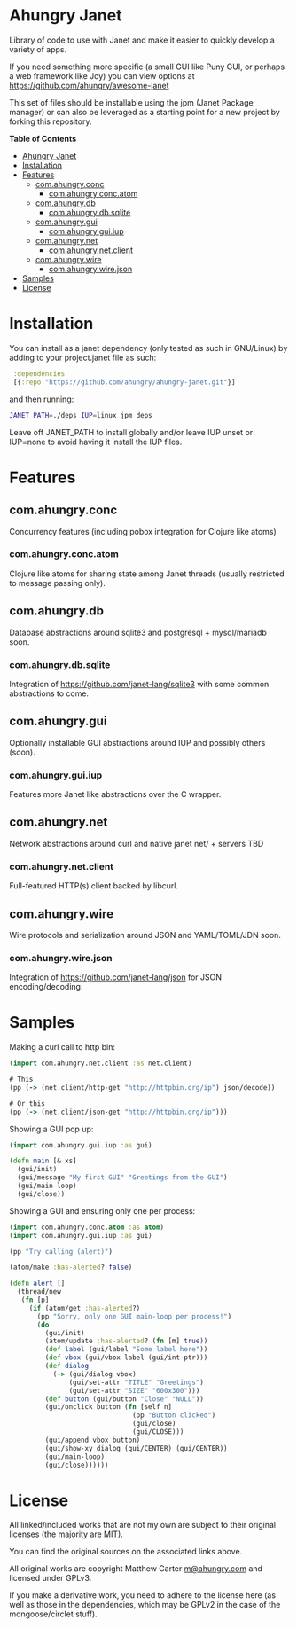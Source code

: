 # Ahungry Janet

Library of code to use with Janet and make it easier to quickly
develop a variety of apps.

If you need something more specific (a small GUI like Puny GUI, or
perhaps a web framework like Joy) you can view options at
https://github.com/ahungry/awesome-janet

This set of files should be installable using the jpm (Janet Package
manager) or can also be leveraged as a starting point for a new
project by forking this repository.

<!-- markdown-toc start - Don't edit this section. Run M-x markdown-toc-refresh-toc -->
**Table of Contents**

- [Ahungry Janet](#ahungry-janet)
- [Installation](#installation)
- [Features](#features)
    - [com.ahungry.conc](#comahungryconc)
        - [com.ahungry.conc.atom](#comahungryconcatom)
    - [com.ahungry.db](#comahungrydb)
        - [com.ahungry.db.sqlite](#comahungrydbsqlite)
    - [com.ahungry.gui](#comahungrygui)
        - [com.ahungry.gui.iup](#comahungryguiiup)
    - [com.ahungry.net](#comahungrynet)
        - [com.ahungry.net.client](#comahungrynetclient)
    - [com.ahungry.wire](#comahungrywire)
        - [com.ahungry.wire.json](#comahungrywirejson)
- [Samples](#samples)
- [License](#license)

<!-- markdown-toc end -->

# Installation

You can install as a janet dependency (only tested as such in
GNU/Linux) by adding to your project.janet file as such:

```clojure
 :dependencies
 [{:repo "https://github.com/ahungry/ahungry-janet.git"}]

```

and then running:

```sh
JANET_PATH=./deps IUP=linux jpm deps
```

Leave off JANET_PATH to install globally and/or leave IUP unset or
IUP=none to avoid having it install the IUP files.

# Features

## com.ahungry.conc

Concurrency features (including pobox integration for Clojure like atoms)

### com.ahungry.conc.atom

Clojure like atoms for sharing state among Janet threads (usually
restricted to message passing only).

## com.ahungry.db

Database abstractions around sqlite3 and postgresql + mysql/mariadb soon.

### com.ahungry.db.sqlite

Integration of https://github.com/janet-lang/sqlite3 with some common
abstractions to come.

## com.ahungry.gui

Optionally installable GUI abstractions around IUP and possibly others (soon).

### com.ahungry.gui.iup

Features more Janet like abstractions over the C wrapper.

## com.ahungry.net

Network abstractions around curl and native janet net/ + servers TBD

### com.ahungry.net.client

Full-featured HTTP(s) client backed by libcurl.

## com.ahungry.wire

Wire protocols and serialization around JSON and YAML/TOML/JDN soon.

### com.ahungry.wire.json

Integration of https://github.com/janet-lang/json for JSON encoding/decoding.

# Samples

Making a curl call to http bin:

```clojure
(import com.ahungry.net.client :as net.client)

# This
(pp (-> (net.client/http-get "http://httpbin.org/ip") json/decode))

# Or this
(pp (-> (net.client/json-get "http://httpbin.org/ip")))
```

Showing a GUI pop up:

```clojure
(import com.ahungry.gui.iup :as gui)

(defn main [& xs]
  (gui/init)
  (gui/message "My first GUI" "Greetings from the GUI")
  (gui/main-loop)
  (gui/close))

```

Showing a GUI and ensuring only one per process:
```clojure
(import com.ahungry.conc.atom :as atom)
(import com.ahungry.gui.iup :as gui)

(pp "Try calling (alert)")

(atom/make :has-alerted? false)

(defn alert []
  (thread/new
   (fn [p]
     (if (atom/get :has-alerted?)
       (pp "Sorry, only one GUI main-loop per process!")
       (do
         (gui/init)
         (atom/update :has-alerted? (fn [m] true))
         (def label (gui/label "Some label here"))
         (def vbox (gui/vbox label (gui/int-ptr)))
         (def dialog
           (-> (gui/dialog vbox)
               (gui/set-attr "TITLE" "Greetings")
               (gui/set-attr "SIZE" "600x300")))
         (def button (gui/button "Close" "NULL"))
         (gui/onclick button (fn [self n]
                               (pp "Button clicked")
                               (gui/close)
                               (gui/CLOSE)))
         (gui/append vbox button)
         (gui/show-xy dialog (gui/CENTER) (gui/CENTER))
         (gui/main-loop)
         (gui/close))))))

```

# License

All linked/included works that are not my own are subject to their
original licenses (the majority are MIT).

You can find the original sources on the associated links above.

All original works are copyright Matthew Carter <m@ahungry.com> and
licensed under GPLv3.

If you make a derivative work, you need to adhere to the license here
(as well as those in the dependencies, which may be GPLv2 in the case
of the mongoose/circlet stuff).
